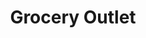 ---
title: "Grocery Outlet"
url: /portland/grocery-outlet-southeast-division-street/
shop: supermarket
---